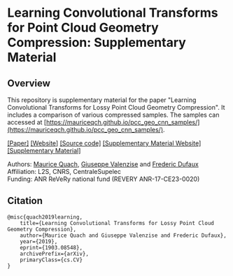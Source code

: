 # Learning Convolutional Transforms for Point Cloud Geometry Compression: Supplementary Material

## Overview

This repository is supplementary material for the paper "Learning Convolutional Transforms for Lossy Point Cloud Geometry Compression".
It includes a comparison of various compressed samples.
The samples can accessed at [https://mauriceqch.github.io/pcc_geo_cnn_samples/](https://mauriceqch.github.io/pcc_geo_cnn_samples/).

[[Paper]](https://arxiv.org/abs/1903.08548) [[Website]](https://mauriceqch.github.io/pcc_geo_cnn/) [[Source code]](https://github.com/mauriceqch/pcc_geo_cnn) [[Supplementary Material Website]](https://mauriceqch.github.io/pcc_geo_cnn_samples/) [[Supplementary Material]](https://github.com/mauriceqch/pcc_geo_cnn_samples)

Authors:
[Maurice Quach](https://scholar.google.com/citations?user=atvnc2MAAAAJ),
[Giuseppe Valenzise](https://scholar.google.com/citations?user=7ftDv4gAAAAJ) and
[Frederic Dufaux](https://scholar.google.com/citations?user=ziqjbTIAAAAJ)  
Affiliation: L2S, CNRS, CentraleSupelec  
Funding: ANR ReVeRy national fund (REVERY ANR-17-CE23-0020)

## Citation

	@misc{quach2019learning,
	    title={Learning Convolutional Transforms for Lossy Point Cloud Geometry Compression},
	    author={Maurice Quach and Giuseppe Valenzise and Frederic Dufaux},
	    year={2019},
	    eprint={1903.08548},
	    archivePrefix={arXiv},
	    primaryClass={cs.CV}
	}
